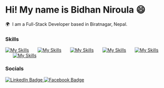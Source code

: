 Hi! My name is Bidhan Niroula 😄
========================================================================================================================================

🌍  I am a Full-Stack Developer based in Biratnagar, Nepal.
<br/>

### Skills

[![My Skills](https://skillicons.dev/icons?i=html,css)](https://skillicons.dev) &nbsp;&nbsp;&nbsp;&nbsp;&nbsp; [![My Skills](https://skillicons.dev/icons?i=js,ts)](https://skillicons.dev) &nbsp;&nbsp;&nbsp;&nbsp;&nbsp; [![My Skills](https://skillicons.dev/icons?i=react,svelte)](https://skillicons.dev) &nbsp;&nbsp;&nbsp;&nbsp;&nbsp; [![My Skills](https://skillicons.dev/icons?i=docker,azure)](https://skillicons.dev) &nbsp;&nbsp;&nbsp;&nbsp;&nbsp; [![My Skills](https://skillicons.dev/icons?i=flutter,dart)](https://skillicons.dev) &nbsp;&nbsp;&nbsp;&nbsp;&nbsp; [![My Skills](https://skillicons.dev/icons?i=mongodb,postgresql)](https://skillicons.dev)
<br/>

### Socials

<div id="badges">
  <a href="https://www.linkedin.com/in/bidhan-niroula">
    <img src="https://img.shields.io/badge/LinkedIn-blue?style=for-the-badge&logo=linkedin&logoColor=white" alt="LinkedIn Badge"/>
  </a>
   <a href="https://www.facebook.com/newbidhan.niroula">
    <img src="https://img.shields.io/badge/Facebook-blue?style=for-the-badge&logo=facebook&logoColor=white" alt="Facebook Badge"/>
  </a>
</div>
